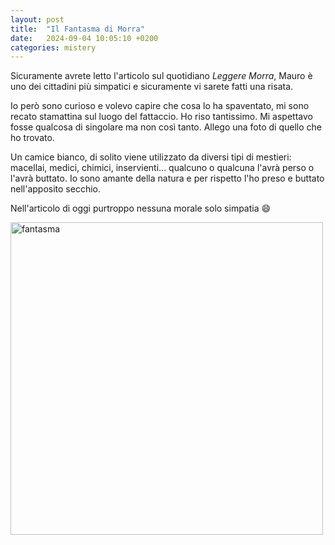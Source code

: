 ```yaml
---
layout: post
title:  "Il Fantasma di Morra"
date:   2024-09-04 10:05:10 +0200
categories: mistery
---
```

Sicuramente avrete letto l'articolo sul quotidiano *Leggere Morra*, Mauro è uno dei cittadini più simpatici e sicuramente vi sarete fatti una risata.

Io però sono curioso e volevo capire che cosa lo ha spaventato, mi sono recato stamattina sul luogo del fattaccio. Ho riso tantissimo. Mi aspettavo fosse qualcosa di singolare ma non così tanto. Allego una foto di quello che ho trovato.

Un camice bianco, di solito viene utilizzato da diversi tipi di mestieri: macellai, medici, chimici, inservienti...
qualcuno o qualcuna l'avrà perso o l'avrà buttato. Io sono amante della natura e per rispetto l'ho preso e buttato nell'apposito secchio.

Nell'articolo di oggi purtroppo nessuna morale solo simpatia 😄


<img src="https://frapiocov.github.io/leggere-morra/assets/images/fantasma_giorno.png" alt="fantasma" width="500"/>